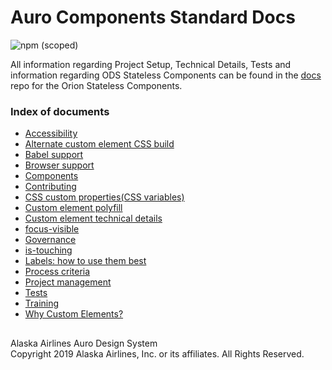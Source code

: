 # Auro Components Standard Docs

![npm (scoped)](https://img.shields.io/npm/v/@alaskaairux/ods-docs.svg?color=orange)

All information regarding Project Setup, Technical Details, Tests and information regarding ODS Stateless Components can be found in the [docs](https://github.com/AlaskaAirlines/OrionStatelessComponents__docs/tree/master/src) repo for the Orion Stateless Components.

### Index of documents

* [Accessibility](https://github.com/AlaskaAirlines/OrionStatelessComponents__docs/blob/master/src/A11Y.md)
* [Alternate custom element CSS build](https://github.com/AlaskaAirlines/OrionStatelessComponents__docs/blob/master/src/ALT_BUILD.md)
* [Babel support](https://github.com/AlaskaAirlines/OrionStatelessComponents__docs/blob/master/src/BABEL_SUPPORT.md)
* [Browser support](https://github.com/AlaskaAirlines/OrionStatelessComponents__docs/blob/master/src/BROWSER_SUPPORT.md)
* [Components](https://github.com/AlaskaAirlines/OrionStatelessComponents__docs/blob/master/src/COMPONENTS.md)
* [Contributing](https://github.com/AlaskaAirlines/OrionStatelessComponents__docs/blob/master/src/CONTRIBUTING.md)
* [CSS custom properties(CSS variables)](https://github.com/AlaskaAirlines/OrionStatelessComponents__docs/blob/master/src/CUSTOM_PROPERTIES.md)
* [Custom element polyfill](https://github.com/AlaskaAirlines/OrionStatelessComponents__docs/blob/master/src/POLYFILL.md)
* [Custom element technical details](https://github.com/AlaskaAirlines/OrionStatelessComponents__docs/blob/master/src/TECH_DETAILS.md)
* [focus-visible](https://github.com/AlaskaAirlines/OrionStatelessComponents__docs/blob/master/src/FOCUS_VISIBLE.md)
* [Governance](https://github.com/AlaskaAirlines/OrionStatelessComponents__docs/blob/master/src/GOVERNANCE.md)
* [is-touching](https://github.com/AlaskaAirlines/OrionStatelessComponents__docs/blob/master/src/IS_TOUCHING.md)
* [Labels: how to use them best](https://github.com/AlaskaAirlines/OrionStatelessComponents__docs/blob/master/src/LABELS.md)
* [Process criteria](https://github.com/AlaskaAirlines/OrionStatelessComponents__docs/blob/master/src/PROCESS_CRIT.md)
* [Project management](https://github.com/AlaskaAirlines/OrionStatelessComponents__docs/blob/master/src/PROJECTS.md)
* [Tests](https://github.com/AlaskaAirlines/OrionStatelessComponents__docs/blob/master/src/TESTS.md)
* [Training](https://github.com/AlaskaAirlines/auro_docs/blob/master/src/training/README.md)
* [Why Custom Elements?](https://github.com/AlaskaAirlines/OrionStatelessComponents__docs/blob/master/src/WHY_CUSTOMELEMENT.md)


##

<footer>
Alaska Airlines Auro Design System<br>
Copyright 2019 Alaska Airlines, Inc. or its affiliates. All Rights Reserved.
</footer>
